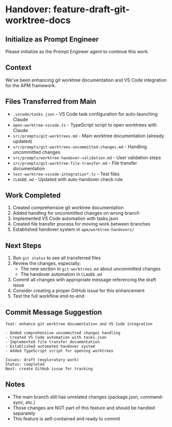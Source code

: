 # Handover: feature-draft-git-worktree-docs

## Initialize as Prompt Engineer

Please initialize as the Prompt Engineer agent to continue this work.

## Context

We've been enhancing git worktree documentation and VS Code integration for the APM framework.

## Files Transferred from Main

- `.vscode/tasks.json` - VS Code task configuration for auto-launching Claude
- `open-worktree-vscode.ts` - TypeScript script to open worktrees with Claude
- `src/prompts/git-worktrees.md` - Main worktree documentation (already updated)
- `src/prompts/git-worktrees-uncommitted-changes.md` - Handling uncommitted changes
- `src/prompts/worktree-handover-validation.md` - User validation steps
- `src/prompts/git-worktree-file-transfer.md` - File transfer documentation
- `test-worktree-vscode-integration*.ts` - Test files
- `CLAUDE.md` - Updated with auto-handover check rule

## Work Completed

1. Created comprehensive git worktree documentation
2. Added handling for uncommitted changes on wrong branch
3. Implemented VS Code automation with tasks.json
4. Created file transfer process for moving work between branches
5. Established handover system in `apm/worktree-handovers/`

## Next Steps

1. Run `git status` to see all transferred files
2. Review the changes, especially:
   - The new section in `git-worktrees.md` about uncommitted changes
   - The handover automation in `CLAUDE.md`
3. Commit all changes with appropriate message referencing the draft issue
4. Consider creating a proper GitHub issue for this enhancement
5. Test the full workflow end-to-end

## Commit Message Suggestion

```
feat: enhance git worktree documentation and VS Code integration

- Added comprehensive uncommitted changes handling
- Created VS Code automation with tasks.json
- Implemented file transfer documentation
- Established automated handover system
- Added TypeScript script for opening worktrees

Issues: draft (exploratory work)
Status: completed
Next: create GitHub issue for tracking
```

## Notes

- The main branch still has unrelated changes (package.json, command-sync, etc.)
- Those changes are NOT part of this feature and should be handled separately
- This feature is self-contained and ready to commit